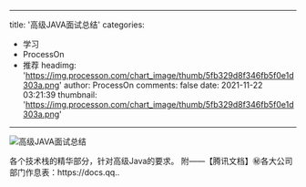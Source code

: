 
---
title: '高级JAVA面试总结'
categories: 
 - 学习
 - ProcessOn
 - 推荐
headimg: 'https://img.processon.com/chart_image/thumb/5fb329d8f346fb5f0e1d303a.png'
author: ProcessOn
comments: false
date: 2021-11-22 03:21:39
thumbnail: 'https://img.processon.com/chart_image/thumb/5fb329d8f346fb5f0e1d303a.png'
---

<div>   
<img class="thumb" alt="高级JAVA面试总结" src="https://img.processon.com/chart_image/thumb/5fb329d8f346fb5f0e1d303a.png" referrerpolicy="no-referrer">
<p>各个技术栈的精华部分，针对高级Java的要求。
附——【腾讯文档】㊙️各大公司部门作息表：https://docs.qq..</p>  
</div>
            